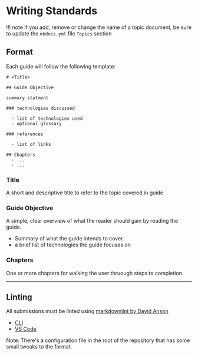# Writing Standards

!!! note
    If you add, remove or change the name of a topic document, be sure
    to update the `mkdocs.yml` file `Topics` section

## Format

Each guide will follow the following template:

```text
# <Title>

## Guide Objective

summary statment

### technologies discussed

  - list of technologies used
  - optional glossary

### references
  
  - list of links

## Chapters
  - ...
  - ...
```

### Title

A short and descriptive title to refer to the topic covered in guide

### Guide Objective

A simple, clear overview of what the reader should gain by reading the guide.

- Summary of what the guide intends to cover.
- a brief list of technologies the guide focuses on

### Chapters

One or more chapters for walking the user thruough steps to completion.

---

## Linting

All submissions must be linted using [markdownlint by David Anson](https://github.com/DavidAnson/markdownlint)

- [CLI](https://github.com/igorshubovych/markdownlint-cli)
- [VS Code](https://marketplace.visualstudio.com/items?itemName=DavidAnson.vscode-markdownlint)

Note: There's a configuration file in the root of the repository that has some
small tweaks to the format.
